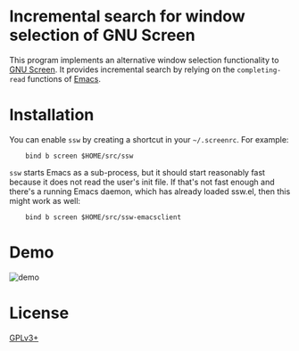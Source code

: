 # Incremental search for window selection of GNU Screen

This program implements an alternative window selection functionality
to [GNU Screen][screen].  It provides incremental search by relying on
the `completing-read` functions of [Emacs].

# Installation

You can enable `ssw` by creating a shortcut in your `~/.screenrc`.
For example:

```
    bind b screen $HOME/src/ssw
```

`ssw` starts Emacs as a sub-process, but it should start reasonably
fast because it does not read the user's init file.  If that's not
fast enough and there's a running Emacs daemon, which has already
loaded ssw.el, then this might work as well:

```
    bind b screen $HOME/src/ssw-emacsclient
```

# Demo

  ![demo](https://raw.githubusercontent.com/wiki/nemethf/select-screen-window/demo.gif)

# License

[GPLv3+][gpl]

[gpl]: COPYING
[screen]: https://www.gnu.org/software/screen/
[Emacs]: https://www.gnu.org/software/emacs/
